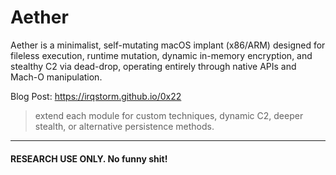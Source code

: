 # Aether

Aether is a minimalist, self-mutating macOS implant (x86/ARM) designed for fileless execution, runtime mutation, dynamic in-memory encryption, and stealthy C2 via dead-drop, operating entirely through native APIs and Mach-O manipulation.

Blog Post: https://irqstorm.github.io/0x22


> extend each module for custom techniques, dynamic C2, deeper stealth, or alternative persistence methods.

---
#### RESEARCH USE ONLY. No funny shit!
